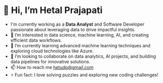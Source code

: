 # 👋 Hi, I’m Hetal Prajapati

- I'm currently working as a **Data Analyst** and Software Developer passionate about leveraging data to drive impactful insights.
- 👀 I’m interested in data science, machine learning, AI, and creating efficient data workflows.
- 🌱 I’m currently learning advanced machine learning techniques and exploring cloud technologies like Azure.
- 💞️ I’m looking to collaborate on data analytics, AI projects, and building data pipelines for innovative solutions.
- 📫 How to reach me
  hetudp@gmail.com
- ⚡ Fun fact: I love solving puzzles and exploring new coding challenges!

<!---
hetal69/hetal69 is a ✨ special ✨ repository because its `README.md` (this file) appears on your GitHub profile.
You can click the Preview link to take a look at your changes.
--->
